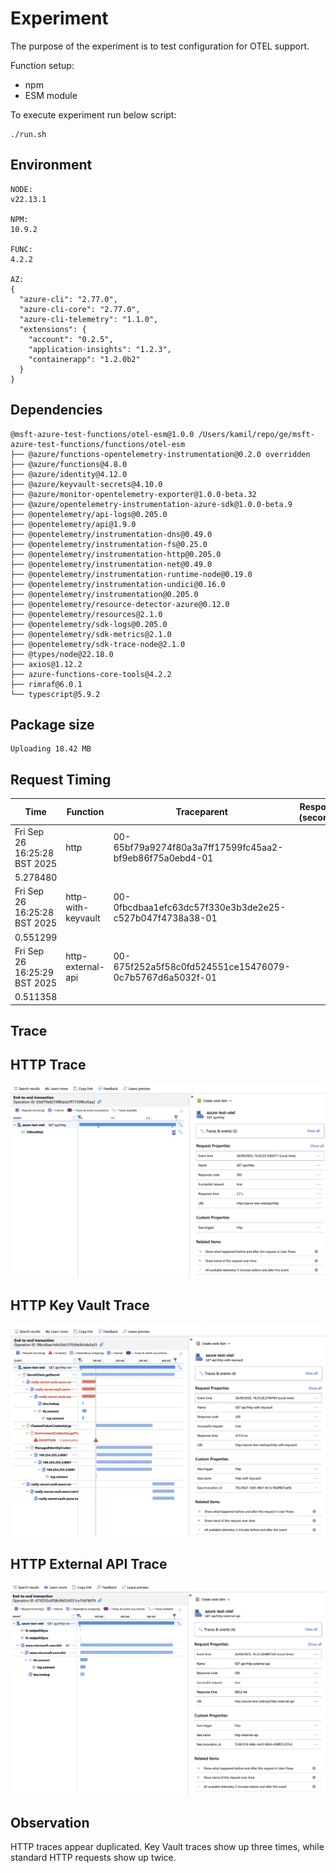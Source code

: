 # Experiment

The purpose of the experiment is to test configuration for OTEL support.

Function setup:
- npm
- ESM module

To execute experiment run below script:
```shell
./run.sh
```

## Environment

```text
NODE:
v22.13.1

NPM:
10.9.2

FUNC:
4.2.2

AZ:
{
  "azure-cli": "2.77.0",
  "azure-cli-core": "2.77.0",
  "azure-cli-telemetry": "1.1.0",
  "extensions": {
    "account": "0.2.5",
    "application-insights": "1.2.3",
    "containerapp": "1.2.0b2"
  }
}
```

## Dependencies

```text
@msft-azure-test-functions/otel-esm@1.0.0 /Users/kamil/repo/ge/msft-azure-test-functions/functions/otel-esm
├── @azure/functions-opentelemetry-instrumentation@0.2.0 overridden
├── @azure/functions@4.8.0
├── @azure/identity@4.12.0
├── @azure/keyvault-secrets@4.10.0
├── @azure/monitor-opentelemetry-exporter@1.0.0-beta.32
├── @azure/opentelemetry-instrumentation-azure-sdk@1.0.0-beta.9
├── @opentelemetry/api-logs@0.205.0
├── @opentelemetry/api@1.9.0
├── @opentelemetry/instrumentation-dns@0.49.0
├── @opentelemetry/instrumentation-fs@0.25.0
├── @opentelemetry/instrumentation-http@0.205.0
├── @opentelemetry/instrumentation-net@0.49.0
├── @opentelemetry/instrumentation-runtime-node@0.19.0
├── @opentelemetry/instrumentation-undici@0.16.0
├── @opentelemetry/instrumentation@0.205.0
├── @opentelemetry/resource-detector-azure@0.12.0
├── @opentelemetry/resources@2.1.0
├── @opentelemetry/sdk-logs@0.205.0
├── @opentelemetry/sdk-metrics@2.1.0
├── @opentelemetry/sdk-trace-node@2.1.0
├── @types/node@22.18.0
├── axios@1.12.2
├── azure-functions-core-tools@4.2.2
├── rimraf@6.0.1
└── typescript@5.9.2

```
## Package size

```text
Uploading 18.42 MB
```

## Request Timing

| Time | Function | Traceparent | Response (seconds) |
|---|---|---|---|
| Fri Sep 26 16:25:28 BST 2025 | http | 00-65bf79a9274f80a3a7ff17599fc45aa2-bf9eb86f75a0ebd4-01
 | 5.278480 |
| Fri Sep 26 16:25:28 BST 2025 | http-with-keyvault | 00-0fbcdbaa1efc63dc57f330e3b3de2e25-c527b047f4738a38-01
 | 0.551299 |
| Fri Sep 26 16:25:29 BST 2025 | http-external-api | 00-675f252a5f58c0fd524551ce15476079-0c7b5767d6a5032f-01
 | 0.511358 |

## Trace

## HTTP Trace

![HTTP](assets/http.png)

## HTTP Key Vault Trace

![HTTP Key Vault](assets/http-with-keyvault.png)

## HTTP External API Trace

![HTTP External API](assets/http-external-api.png)

## Observation

HTTP traces appear duplicated. Key Vault traces show up three times, while standard HTTP requests show up twice.

